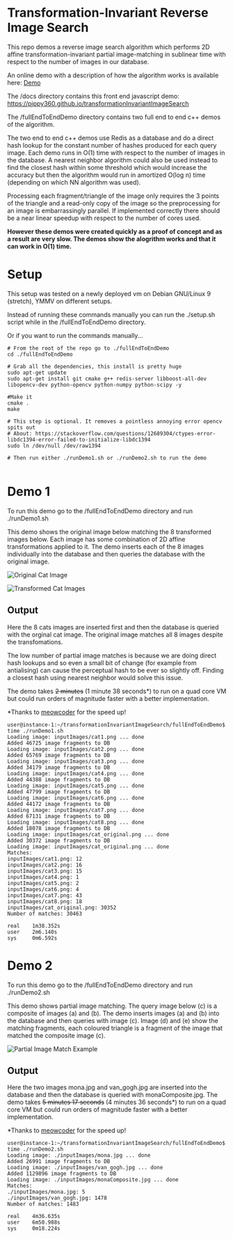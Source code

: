 # Transformation-Invariant Reverse Image Search 

This repo demos a reverse image search algorithm which performs 2D affine transformation-invariant partial image-matching in sublinear time with respect to the number of images in our database.

An online demo with a description of how the algorithm works is available here: 
[Demo](https://pippy360.github.io/transformationInvariantImageSearch)

The /docs directory contains this front end javascript demo: https://pippy360.github.io/transformationInvariantImageSearch

The /fullEndToEndDemo directory contains two full end to end c++ demos of the algorithm. 

The two end to end c++ demos use Redis as a database and do a direct hash lookup for the constant number of hashes produced for each query image. Each demo runs in O(1) time with respect to the number of images in the database. A nearest neighbor algorithm could also be used instead to find the closest hash within some threshold which would increase the accuracy but then the algorithm would run in amortized O(log n) time (depending on which NN algorithm was used). 

Processing each fragment/triangle of the image only requires the 3 points of the triangle and a read-only copy of the image  so the preprocessing for an image is embarrassingly parallel. If implemented correctly there should be a near linear speedup with respect to the number of cores used.

**However these demos were created quickly as a proof of concept and as a result are very slow. The demos show the alogrithm works and that it can work in O(1) time.**



# Setup



This setup was tested on a newly deployed vm on Debian GNU/Linux 9 (stretch), YMMV on different setups.

Instead of running these commands manually you can run the ./setup.sh script while in the /fullEndToEndDemo directory.

Or if you want to run the commands manually...

```
# From the root of the repo go to ./fullEndToEndDemo
cd ./fullEndToEndDemo

# Grab all the dependencies, this install is pretty huge
sudo apt-get update
sudo apt-get install git cmake g++ redis-server libboost-all-dev libopencv-dev python-opencv python-numpy python-scipy -y

#Make it
cmake .
make

# This step is optional. It removes a pointless annoying error opencv spits out
# About: https://stackoverflow.com/questions/12689304/ctypes-error-libdc1394-error-failed-to-initialize-libdc1394
sudo ln /dev/null /dev/raw1394

# Then run either ./runDemo1.sh or ./runDemo2.sh to run the demo


```


# Demo 1


To run this demo go to the /fullEndToEndDemo directory and run ./runDemo1.sh 

This demo shows the original image below matching the 8 transformed images below. Each image has some combination of 2D affine transformations applied to it. The demo inserts each of the 8 images individually into the database and then queries the database with the original image.


![Original Cat Image](https://pippy360.github.io/transformationInvariantImageSearch/images/cat_original.png)

![Transformed Cat Images](https://pippy360.github.io/transformationInvariantImageSearch/images/8cats.png)

## Output

Here the 8 cats images are inserted first and then the database is queried with the orginal cat image. The original image matches all 8 images despite the transfomations. 

The low number of partial image matches is because we are doing direct hash lookups and so even a small bit of change (for example from antialising) can cause the perceptual hash to be ever so slightly off. Finding a closest hash using nearest neighbor would solve this issue.
  
The demo takes <s>2 minutes</s> (1 minute 38 seconds*) to run on a quad core VM but could run orders of magnitude faster with a better implementation.

*Thanks to [meowcoder](https://github.com/meowcoder) for the speed up!

```
user@instance-1:~/transformationInvariantImageSearch/fullEndToEndDemo$ time ./runDemo1.sh 
Loading image: inputImages/cat1.png ... done
Added 46725 image fragments to DB
Loading image: inputImages/cat2.png ... done
Added 65769 image fragments to DB
Loading image: inputImages/cat3.png ... done
Added 34179 image fragments to DB
Loading image: inputImages/cat4.png ... done
Added 44388 image fragments to DB
Loading image: inputImages/cat5.png ... done
Added 47799 image fragments to DB
Loading image: inputImages/cat6.png ... done
Added 44172 image fragments to DB
Loading image: inputImages/cat7.png ... done
Added 67131 image fragments to DB
Loading image: inputImages/cat8.png ... done
Added 18078 image fragments to DB
Loading image: inputImages/cat_original.png ... done
Added 30372 image fragments to DB
Loading image: inputImages/cat_original.png ... done
Matches:
inputImages/cat1.png: 12
inputImages/cat2.png: 16
inputImages/cat3.png: 15
inputImages/cat4.png: 1
inputImages/cat5.png: 2
inputImages/cat6.png: 4
inputImages/cat7.png: 43
inputImages/cat8.png: 18
inputImages/cat_original.png: 30352
Number of matches: 30463

real    1m38.352s
user    2m6.140s
sys     0m6.592s
```





# Demo 2


To run this demo go to the /fullEndToEndDemo directory and run ./runDemo2.sh 

This demo shows partial image matching. The query image below (c) is a composite of images (a) and (b). The demo inserts images (a) and (b) into the database and then queries with image (c). Image (d) and (e) show the matching fragments, each coloured triangle is a fragment of the image that matched the composite image (c).

![Partial Image Match Example](https://pippy360.github.io/transformationInvariantImageSearch/images/compositeMatching.png)

## Output

Here the two images mona.jpg and van_gogh.jpg are inserted into the database and then the database is queried with monaComposite.jpg. The demo takes <s>5 minutes 17 seconds</s> (4 minutes 36 seconds*) to run on a quad core VM but could run orders of magnitude faster with a better implementation.

*Thanks to [meowcoder](https://github.com/meowcoder) for the speed up!

```
user@instance-1:~/transformationInvariantImageSearch/fullEndToEndDemo$ time ./runDemo2.sh 
Loading image: ./inputImages/mona.jpg ... done
Added 26991 image fragments to DB
Loading image: ./inputImages/van_gogh.jpg ... done
Added 1129896 image fragments to DB
Loading image: ./inputImages/monaComposite.jpg ... done
Matches:
./inputImages/mona.jpg: 5
./inputImages/van_gogh.jpg: 1478
Number of matches: 1483

real    4m36.635s
user    6m50.988s
sys     0m18.224s
```
